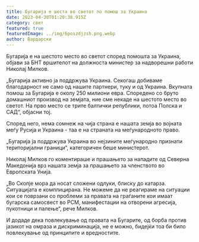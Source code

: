 ```yaml
---
title: Бугарија е шеста во светот по помош за Украина
date: 2023-04-30T01:20:38.915Z
category: свет
featured: true
featuredImage: ../img/6poszdjzsh.png.webp
author: Вардарски
---
```


Бугарија е на шестото место во светот според помошта за Украина, објави за БНТ вршителот на должноста министер за надворешни работи Николај Милков.

„Бугарија активно ја поддржува Украина. Секогаш добиваме благодарност не само од нашите партнери, туку и од Украина. Вкупната помош за Бугарија е околу 250 милиони евра. Споредено со бруто домашниот производ на земјата, ние сме некаде на шестото место во светот. На прво место се трите балтички републики, потоа Полска и САД“, објасни тој.

Според него, нема сомнеж на чија страна е нашата земја во војната меѓу Русија и Украина - таа е на страната на меѓународното право.

„Бугарија ја поддржува Украина во нејзините меѓународно признати територијални граници“, категоричен беше министерот.

Николај Милков го коментираше и прашањето за нападите од Северна Македонија врз нашата земја за прашањето за членството во Европската Унија.

„Во Скопје мора да носат сложени одлуки, блиску до катарза. Ситуацијата е комплицирана. Не можеме да не реагираме на ситуации кои се поврзани со проблеми за правата на граѓаните кои имаат бугарска самосвест во РСМ, манифестации на отворени агресија, пукотници и палење“, рече Милков.

И додаде дека повлекување од правата на Бугарите, од борба против јазикот на омраза и дискриминација, не е можно, бидејќи тоа би било повлекување од принципите и вредностите.
